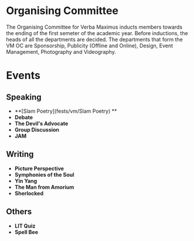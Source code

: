 <!-- TITLE: Verba Maximus -->
<!-- SUBTITLE: Verba Maximus, Latin for "Words of the Greatest", is an annual literary fest with events hosted by English Language Activities Society (ELAS), Journal Club, SaFL and Hindi Tarang. It is usually organised in the second semester of the academic year in January/February. -->
# Organising Committee
The Organising Committee for Verba Maximus inducts members towards the ending of the first semeter of the academic year. Before inductions, the heads of all the departments are decided. The departments that form the VM OC are Sponsorship, Publicity (Offline and Online), Design, Event Management, Photography and Videography. 

# Events 
## Speaking

* **[Slam Poetry](fests/vm/Slam Poetry) **
* **Debate**
* **The Devil's Advocate**
* **Group Discussion**
* **JAM**


## Writing

* **Picture Perspective**
* **Symphonies of the Soul**
* **Yin Yang**
* **The Man from Amorium**
* **Sherlocked**

## Others

* **LIT Quiz**
* **Spell Bee**
